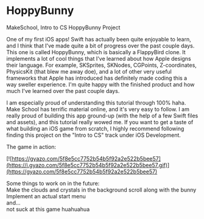 # HoppyBunny
MakeSchool, Intro to CS HoppyBunny Project

One of my first iOS apps! Swift has actually been quite enjoyable to learn, and I think that I've made quite a bit of progress over the past couple days. This one is called HoppyBunny, which is basically a FlappyBird clone. It implements a lot of cool things that I've learned about how Apple designs their language. For example, SKSprites, SKNodes, CGPoints, Z-coordinates, PhysicsKit (that blew me away doe), and a lot of other very useful frameworks that Apple has introduced has definitely made coding this a way sweller experience. I'm quite happy with the finished product and how much I've learned over the past couple days.  

I am especially proud of understanding this tutorial through 100% haha. Make School has terrific material online, and it's very easy to follow. I am really proud of building this app ground-up (with the help of a few Swift files and assets), and this tutorial really wowed me. If you want to get a taste of what building an iOS game from scratch, I highly recommend following finding this project on the "Intro to CS" track under iOS Development. 

The game in action:

[![https://gyazo.com/5f8e5cc7752b54b5f92a2e522b5bee57](https://i.gyazo.com/5f8e5cc7752b54b5f92a2e522b5bee57.gif)](https://gyazo.com/5f8e5cc7752b54b5f92a2e522b5bee57)

Some things to work on in the future:  
Make the clouds and crystals in the background scroll along with the bunny  
Implement an actual start menu  
and...  
not suck at this game huahuahua
